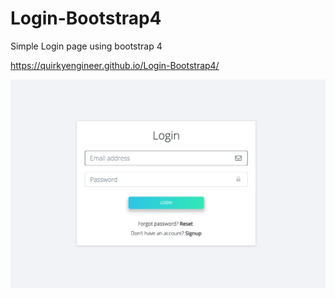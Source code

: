 # Login-Bootstrap4
Simple Login page using bootstrap 4

https://quirkyengineer.github.io/Login-Bootstrap4/

![Simple login page using bootstrap 4](/screenshot/Login1.png?raw=true "Simple login page using bootstrap 4")
